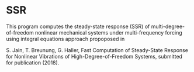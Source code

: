 # SSR
This program computes the steady-state response (SSR) of 
multi-degree-of-freedom nonlinear mechanical systems under multi-frequency
forcing using integral equations approach propoposed in 

S. Jain, T. Breunung, G. Haller, Fast Computation of Steady-State Response 
for Nonlinear Vibrations of High-Degree-of-Freedom Systems, 
submitted for publication (2018).

